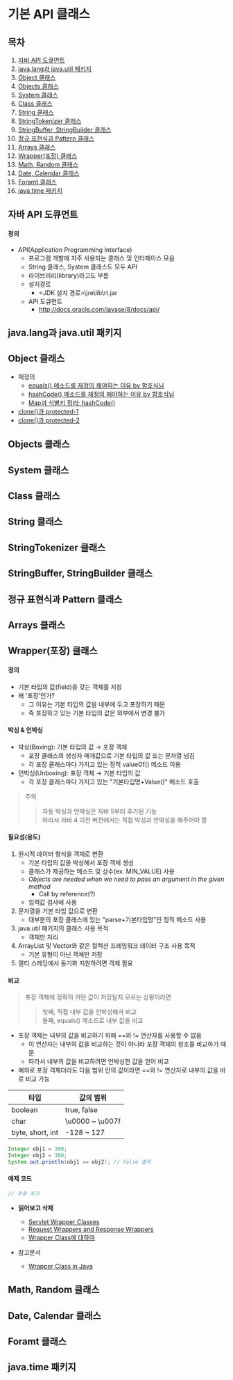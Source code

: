 기본 API 클래스
============

## 목차
1. [자바 API 도큐먼트](#자바-api-도큐먼트)
2. [java.lang과 java.util 패키지](#java.lang과-java.util-패키지)
3. [Object 클래스](#object-클래스)
4. [Objects 클래스](#objects-클래스)
5. [System 클래스](#system-클래스)
6. [Class 클래스](#class-클래스)
7. [String 클래스](#string-클래스)
8. [StringTokenizer 클래스](#stringtokenizer-클래스)
9. [StringBuffer, StringBuilder 클래스](#stringbuffer,-stringbuilder-클래스)
10. [정규 표현식과 Pattern 클래스](#정규-표현식과-pattern-클래스)
11. [Arrays 클래스](#arrays-클래스)
12. [Wrapper(포장) 클래스](#wrapper(포장)-클래스)
13. [Math, Random 클래스](#math,-random-클래스)
14. [Date, Calendar 클래스](#date,-calendar-클래스)
15. [Foramt 클래스](#format-클래스)
16. [java.time 패키지](#java.time-패키지)

## 자바 API 도큐먼트

#### 정의
+ API(Application Programming Interface)
	+ 프로그램 개발에 자주 사용되는 클래스 및 인터페이스 모음
	+ String 클래스, System 클래스도 모두 API
	+ 라이브러리(library)라고도 부름
	+ 설치경로
		+ <JDK 설치 경로>\jre\lib\rt.jar
	+ API 도큐먼트
		+ http://docs.oracle.com/javase/8/docs/api/

## java.lang과 java.util 패키지

## Object 클래스

* 재정의
	* [equals() 메소드를 재정의 해야하는 이유 by 함호식님](https://medium.com/@hhs1253/equals-%EB%A9%94%EC%84%9C%EB%93%9C%EB%A5%BC-%EC%9E%AC%EC%A0%95%EC%9D%98-%ED%95%B4%EC%95%BC%ED%95%98%EB%8A%94-%EC%9D%B4%EC%9C%A0-40f00e00e5ff)
	* [hashCode() 메소드를 재정의 해야하는 이유 by 함호식님](https://medium.com/@hhs1253/hashcode-%EB%A9%94%EC%84%9C%EB%93%9C%EB%A5%BC-%EC%9E%AC%EC%A0%95%EC%9D%98-%ED%95%B4%EC%95%BC-%ED%95%98%EB%8A%94-%EC%9D%B4%EC%9C%A0-7a4362a6f77b)
	* [Map과 식별키 정리; hashCode()](https://jojoldu.tistory.com/134)
* [clone()과 protected-1](https://stackoverflow.com/questions/1138769/why-is-the-clone-method-protected-in-java-lang-object)
* [clone()과 protected-2](https://manjul.wordpress.com/2013/10/13/why-objects-clone-method-is-protected/)

## Objects 클래스

## System 클래스

## Class 클래스

## String 클래스

## StringTokenizer 클래스

## StringBuffer, StringBuilder 클래스

## 정규 표현식과 Pattern 클래스

## Arrays 클래스

## Wrapper(포장) 클래스
 
#### 정의
+ 기본 타입의 값(field)을 갖는 객체를 지칭
+ 왜 '포장'인가?
	+ 그 이유는 기본 타입의 값을 내부에 두고 포장하기 때문
	+ 즉 포장하고 있는 기본 타입의 값은 외부에서 변경 불가

#### 박싱 & 언박싱
+ 박싱(Boxing): 기본 타입의 값 → 포장 객체
	+ 포장 클래스의 생성자 매개값으로 기본 타입의 값 또는 문자열 넘김
	+ 각 포장 클래스마다 가지고 있는 정적 valueOf() 메소드 이용
+ 언박싱(Unboxing): 포장 객체 → 기본 타입의 값
	+ 각 포장 클래스마다 가지고 있는 "기본타입명+Value()" 메소드 호출

> 주의
>> 자동 박싱과 언박싱은 자바 5부터 추가된 기능  
>> 따라서 자바 4 이전 버전에서는 직접 박싱과 언박싱을 해주어야 함  

#### 필요성(용도)
1. 원시적 데이터 형식을 객체로 변환
	+ 기본 타입의 값을 박싱해서 포장 객체 생성
	+ 클래스가 제공하는 메소드 및 상수(ex. MIN_VALUE) 사용
	+ *Objects are needed when we need to pass an argument in the given method*
		+ Call by reference(?)
	+ 입력값 검사에 사용
2. 문자열을 기본 타입 값으로 변환
	+ 대부분의 포장 클래스에 있는 "parse+기본타입명"인 정적 메소드 사용
3. java.util 패키지의 클래스 사용 목적
	+ 객체만 처리
4. ArrayList 및 Vector와 같은 컬렉션 프레임워크 데이터 구조 사용 목적
	+ 기본 유형이 아닌 객체만 저장
5. 멀티 스레딩에서 동기화 지원하려면 객체 필요

#### 비교
> 포장 객체에 정확히 어떤 값이 저장될지 모르는 상황이라면   
>> 첫째, 직접 내부 값을 언박싱해서 비교  
>> 둘째, equals() 메소드로 내부 값을 비교

+ 포장 객체는 내부의 값을 비교하기 위해 ==와 != 연산자를 사용할 수 없음
	+ 이 연산자는 내부의 값을 비교하는 것이 아니라 포장 객체의 참조를 비교하기 때문
	+ 따라서 내부의 값을 비교하려면 언박싱한 값을 얻어 비교
+ 예외로 포장 객체더라도 다음 범위 안의 값이라면 ==와 != 연산자로 내부의 값을 바로 비교 가능  

| 타입 | 값의 범위 |
| --- | ------- |
| boolean | true, false |
| char | \u0000 ~ \u007f |
| byte, short, int | -128 ~ 127 |

```java
Integer obj1 = 300;
Integer obj2 = 300;
System.out.println(obj1 == obj2); // false 출력
```

#### 예제 코드  

```java
// 추후 추가
```

+ **읽어보고 삭제**
	+ [Servlet Wrapper Classes](https://self-learning-java-tutorial.blogspot.com/2014/08/servlet-wrapper-classes.html)
	+ [Request Wrappers and Response Wrappers](https://javajee.com/request-wrappers-and-response-wrappers)
	+ [Wrapper Class에 대하여](http://iyanjava.blogspot.com/2011/02/wrapper-class.html)

+ 참고문서
	+ [Wrapper Class in Java](https://data-flair.training/blogs/wrapper-class-in-java/)

## Math, Random 클래스

## Date, Calendar 클래스

## Foramt 클래스

## java.time 패키지

